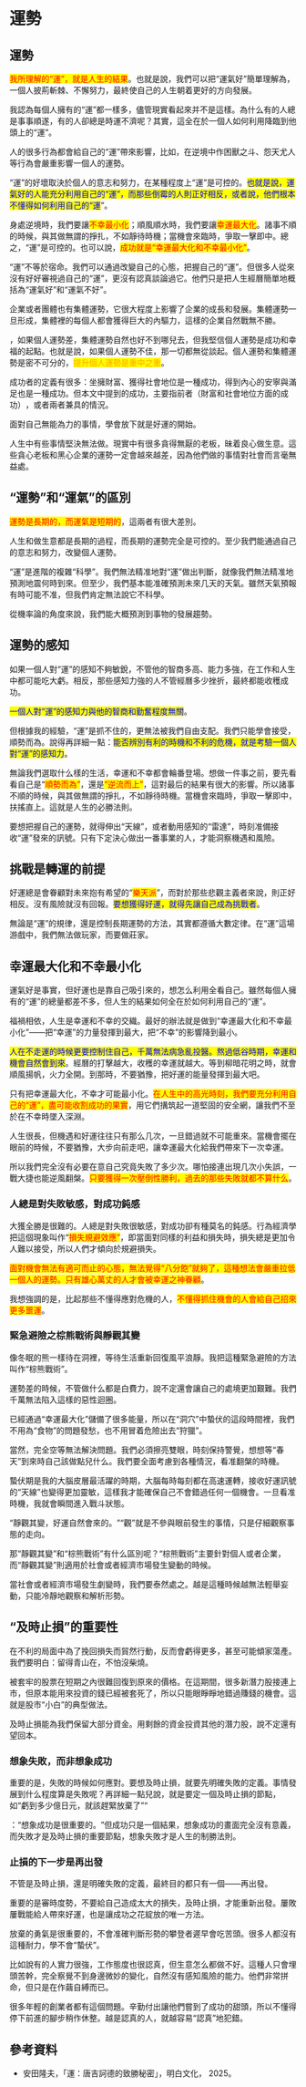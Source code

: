 # 運勢

## 運勢

<mark style="color:red;">我所理解的“運”​，就是人生的結果</mark>。也就是說，我們可以把“運氣好”簡單理解為，一個人披荊斬棘、不懈努力，最終使自己的人生朝着更好的方向發展。

我認為每個人擁有的“運”都一樣多，儘管現實看起來并不是這樣。為什么有的人總是事事順遂，有的人卻總是時運不濟呢？其實，這全在於一個人如何利用降臨到他頭上的“運”​。

人的很多行為都會給自己的“運”帶來影響，比如，在逆境中作困獸之斗​、怨天尤人等行為會嚴重影響一個人的運勢。

“運”的好壞取決於個人的意志和努力，在某種程度上“運”是可控的。<mark style="color:blue;">也就是說，運氣好的人能充分利用自己的“運”​，而那些倒霉的人則正好相反，或者說，他們根本不懂得如何利用自己的“運</mark>”​。

身處逆境時，我們要讓<mark style="color:red;">不幸最小化</mark>；順風順水時，我們要讓<mark style="color:red;">幸運最大化</mark>。諸事不順的時候，與其做無謂的掙扎，不如靜待時機；當機會來臨時，爭取一擊即中。總之，​“運”是可控的。也可以說，<mark style="color:red;">成功就是“幸運最大化和不幸最小化”</mark>​。

“運”不等於宿命。我們可以通過改變自己的心態，把握自己的“運”​。但很多人從來沒有好好審視過自己的“運”​，更沒有認真談論過它。他們只是把人生經曆簡單地概括為“運氣好”和“運氣不好”​。

企業或者團體也有集體運勢，它很大程度上影響了企業的成長和發展。集體運勢一旦形成，集體裡的每個人都會獲得巨大的內驅力，這樣的企業自然戰無不勝。

，如果個人運勢差，集體運勢自然也好不到哪兒去，但我堅信個人運勢是成功和幸福的起點。也就是說，如果個人運勢不佳，那一切都無從談起。個人運勢和集體運勢是密不可分的，<mark style="color:orange;">提升個人運勢是重中之重</mark>。

成功者的定義有很多：坐擁財富、獲得社會地位是一種成功，得到內心的安寧與滿足也是一種成功。但本文中提到的成功，主要指前者（財富和社會地位方面的成功）​，或者兩者兼具的情況。

面對自己無能為力的事情，學會放下就是好運的開始。

人生中有些事情堅決無法做。現實中有很多貪得無厭的老板，昧着良心做生意。這些貪心老板和黑心企業的運勢一定會越來越差，因為他們做的事情對社會而言毫無益處。

## “運勢”和“運氣”的區別

<mark style="color:red;">運勢是長期的，而運氣是短期的</mark>，這兩者有很大差別。

人生和做生意都是長期的過程，而長期的運勢完全是可控的。至少我們能通過自己的意志和努力，改變個人運勢。

“運”是進階的複雜“科學”​。我們無法精准地對“運”做出判斷，就像我們無法精准地預測地震何時到來。但至少，我們基本能准確預測未來几天的天氣。雖然天氣預報有時可能不准，但我們肯定無法說它不科學。

從機率論的角度來說，我們能大概預測到事物的發展趨勢。

## 運勢的感知

如果一個人對“運”的感知不夠敏銳，不管他的智商多高、能力多強，在工作和人生中都可能吃大虧。相反，那些感知力強的人不管經曆多少挫折，最終都能收穫成功。

<mark style="color:blue;">一個人對“運”的感知力與他的智商和勤奮程度無關</mark>。

但根據我的經驗，​“運”是抓不住的，更無法被我們自由支配。我們只能學會接受，順勢而為。說得再詳細一點：<mark style="color:blue;">能否辨別有利的時機和不利的危機，就是考驗一個人對“運”的感知力</mark>。

無論我們選取什么樣的生活，幸運和不幸都會輪番登場。想做一件事之前，要先看看自己是“<mark style="color:red;">順勢而為”</mark>​，還是<mark style="color:red;">“逆流而上”​</mark>，這對最后的結果有很大的影響。所以諸事不順的時候，與其做無謂的掙扎，不如靜待時機。當機會來臨時，爭取一擊即中，扶搖直上。這就是人生的必勝法則。

要想把握自己的運勢，就得伸出“天線”​，或者動用感知的“雷達”​，時刻准備接收“運”發來的訊號。只有下定決心做出一番事業的人，才能洞察機遇和風險。

## 挑戰是轉運的前提

好運總是會眷顧對未來抱有希望的“<mark style="color:red;">樂天派</mark>”​，而對於那些悲觀主義者來說，則正好相反。沒有風險就沒有回報。<mark style="color:blue;">要想獲得好運，就得先讓自己成為挑戰者</mark>。

無論是“運”的規律，還是控制長期運勢的方法，其實都遵循大數定律。在“運”這場游戲中，我們無法做玩家，而要做莊家。

## 幸運最大化和不幸最小化

運氣好是事實，但好運也是靠自己吸引來的，想怎么利用全看自己。雖然每個人擁有的“運”的總量都差不多，但人生的結果如何全在於如何利用自己的“運”​。

福禍相依，人生是幸運和不幸的交織。最好的辦法就是做到“幸運最大化和不幸最小化”——把“幸運”的力量發揮到最大，把“不幸”的影響降到最小。

<mark style="color:blue;">人在不走運的時候更要控制住自己，千萬無法病急亂投醫。熬過低谷時期，幸運和機會自然會到來</mark>。經曆的打擊越大，收穫的幸運就越大。等到柳暗花明之時，就會順風揚帆，火力全開。到那時，不要猶豫，把好運的能量發揮到最大吧。

只有把幸運最大化，不幸才可能最小化。<mark style="color:red;">在人生中的高光時刻，我們要充分利用自己的“運”​，盡可能收割成功的果實</mark>，用它們搆筑起一道堅固的安全網，讓我們不至於在不幸時墜入深淵。

人生很長，但機遇和好運往往只有那么几次，一旦錯過就不可能重來。當機會擺在眼前的時候，不要猶豫，大步向前走吧，讓幸運最大化給我們帶來下一次幸運。

所以我們完全沒有必要在意自己究竟失敗了多少次。哪怕接連出現几次小失誤，一戰大捷也能逆風翻槃。<mark style="color:red;">只要獲得一次壓倒性勝利，過去的那些失敗就都不算什么</mark>。

### 人總是對失敗敏感，對成功鈍感

大獲全勝是很難的。人總是對失敗很敏感，對成功卻有種莫名的鈍感。行為經濟學把這個現象叫作“<mark style="color:red;">損失規避效應”</mark>​，即當面對同樣的利益和損失時，損失總是更加令人難以接受，所以人們才傾向於規避損失。

<mark style="color:red;">面對機會無法有適可而止的心態，無法覺得“八分飽”就夠了，這種想法會嚴重拉低一個人的運勢。只有雄心萬丈的人才會被幸運之神眷顧</mark>。

我想強調的是，比起那些不懂得應對危機的人，<mark style="color:red;">不懂得抓住機會的人會給自己招來更多噩運</mark>。

### 緊急避險之棕熊戰術與靜觀其變

像冬眠的熊一樣待在洞裡，等待生活重新回復風平浪靜。我把這種緊急避險的方法叫作“棕熊戰術”​。

運勢差的時候，不管做什么都是白費力，說不定還會讓自己的處境更加艱難。我們千萬無法陷入這樣的惡性迴圈。

已經通過“幸運最大化”儲備了很多能量，所以在“洞穴”中蟄伏的這段時間裡，我們不用為“食物”的問題發愁，也不用冒着危險出去“狩獵”​。

當然，完全空等無法解決問題。我們必須擦亮雙眼，時刻保持警覺，想想等“春天”到來時自己該做點兒什么。我們要全面考慮到各種情況，看准翻槃的時機。

蟄伏期是我的大腦皮層最活躍的時期，大腦每時每刻都在高速運轉，接收好運訊號的“天線”也變得更加靈敏，這樣我才能確保自己不會錯過任何一個機會。一旦看准時機，我就會瞬間進入戰斗狀態。

“靜觀其變，好運自然會來的。​”“觀”就是不參與眼前發生的事情，只是仔細觀察事態的走向。

那“靜觀其變”和“棕熊戰術”有什么區別呢？​“棕熊戰術”主要針對個人或者企業，而“靜觀其變”則適用於社會或者經濟市場發生變動的時候。

當社會或者經濟市場發生劇變時，我們要泰然處之。越是這種時候越無法輕舉妄動，只能冷靜地觀察和解析形勢。

## “及時止損”的重要性

在不利的局面中為了挽回損失而貿然行動，反而會虧得更多，甚至可能傾家蕩產。我們要明白：留得青山在，不怕沒柴燒。

被套牢的股票在短期之內很難回復到原來的價格。在這期間，很多新潛力股接連上市，但原本能用來投資的錢已經被套死了，所以只能眼睜睜地錯過賺錢的機會。這就是股市“小白”的典型做法。

及時止損能為我們保留大部分資金。用剩餘的資金投資其他的潛力股，說不定還有望回本。

### 想象失敗，而非想象成功

重要的是，失敗的時候如何應對。要想及時止損，就要先明確失敗的定義。事情發展到什么程度算是失敗呢？再詳細一點兒說，就是要定一個及時止損的節點，如“虧到多少億日元，就該趕緊放棄了”​“

：​“想象成功是很重要的。​”但成功只是一個結果，想象成功的畫面完全沒有意義，而失敗才是及時止損的重要節點，想象失敗才是人生的制勝法則。

### 止損的下一步是再出發

不管是及時止損，還是明確失敗的定義，最終目的都只有一個——再出發。

重要的是審時度勢，不要給自己造成太大的損失，及時止損，才能重新出發。屢敗屢戰能給人帶來好運，也是讓成功之花綻放的唯一方法。

放棄的勇氣是很重要的，不會准確判斷形勢的攀登者遲早會吃苦頭。很多人都沒有這種耐力，學不會“蟄伏”​。

比如說有的人實力很強，工作態度也很認真，但生意怎么都做不好。這種人只會埋頭苦幹，完全察覺不到身邊微妙的變化，自然沒有感知風險的能力。他們非常拼命，但只是在作繭自縛而已。

很多年輕的創業者都有這個問題。辛勤付出讓他們嘗到了成功的甜頭，所以不懂得停下前進的腳步稍作休整。越是認真的人，就越容易“認真”地犯錯。



## 參考資料

* 安田隆夫，「運：唐吉訶德的致勝秘密」，明白文化， 2025。
